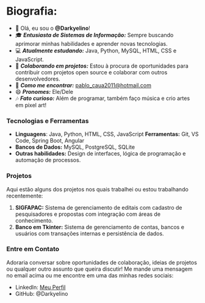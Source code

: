# Biografia:
- 👋 Olá, eu sou o **@Darkyelino**!
- 🎓 ***Entusiasta de Sistemas de Informação:*** Sempre buscando aprimorar minhas habilidades e aprender novas tecnologias.
- 💻 ***Atualmente estudando:*** Java, Python, MySQL, HTML, CSS e JavaScript.
- 💼 ***Colaborando em projetos:*** Estou à procura de oportunidades para contribuir com projetos open source e colaborar com outros desenvolvedores.
- 📨 ***Como me encontrar:*** pablo_caua2011@hotmail.com
- 😄 ***Pronomes:*** Ele/Dele
- 🎶 ***Fato curioso:*** Além de programar, também faço música e crio artes em pixel art!

### Tecnologias e Ferramentas
- **Linguagens**: Java, Python, HTML, CSS, JavaScript
**Ferramentas:** Git, VS Code, Spring Boot, Angular
- **Bancos de Dados:** MySQL, PostgreSQL, SQLite
- **Outras habilidades:** Design de interfaces, lógica de programação e automação de processos.

### Projetos
Aqui estão alguns dos projetos nos quais trabalhei ou estou trabalhando recentemente:

1. **SIGFAPAC:** Sistema de gerenciamento de editais com cadastro de pesquisadores e propostas com integração com áreas de conhecimento.
2. **Banco em Tkinter:** Sistema de gerenciamento de contas, bancos e usuários com transações internas e persistência de dados.

### Entre em Contato
Adoraria conversar sobre oportunidades de colaboração, ideias de projetos ou qualquer outro assunto que queira discutir! Me mande uma mensagem no email acima ou me encontre em uma das minhas redes sociais:

- LinkedIn: [Meu Perfil](https://www.linkedin.com/in/pablo-vasques-2004p/)
- GitHub: @Darkyelino

<!---
Darkyelino/Darkyelino is a ✨ special ✨ repository because its `README.md` (this file) appears on your GitHub profile.
You can click the Preview link to take a look at your changes.
--->
